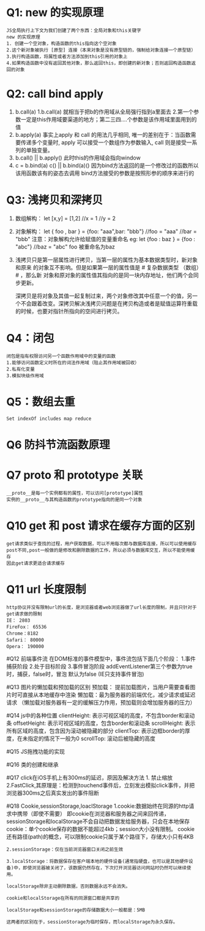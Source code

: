 # Q1: new 的实现原理
    JS全局执行上下文为我们创建了两个东西：全局对象和this关键字
    new 的实现原理
    1. 创建一个空对象，构造函数的this指向这个空对象
    2.这个新对象被执行 [原型] 连接（本来对象是没有原型链的，强制给对象连接一个原型链）
    3.执行构造函数，将属性或者方法添加到this引用的对象上
    4.如果构造函数中没有返回其他对象，那么返回this，即创建的新对象；否则返回构造函数返回的对象

# Q2: call bind apply
1. b.call(a)
    1.b.call(a) 就相当于把b的作用域从全局强行指到a里面去
    2.第一个参数一定是this作用域要渠道的地方；第二三四....个参数是该作用域里面用到的值
2. b.apply(a)
    事实上apply 和 call 的用法几乎相同,
    唯一的差别在于：当函数需要传递多个变量时,
    apply 可以接受一个数组作为参数输入, call 则是接受一系列的单独变量。
3. b.call() || b.apply() 此时this的作用域会指向window
4. c = b.bind(a)
    c()  || b.bind(a)()
    因为bind方法返回的是一个修改过的函数所以该用函数该有的姿态去调用
    bind方法接受的参数是按照形参的顺序来进行的

# Q3: 浅拷贝和深拷贝
1. 数组解构：
    let [x,y] = [1,2]
    //x = 1
    //y = 2
2. 对象解构：
    let { foo , bar } = {foo: "aaa",bar: "bbb"}
    //foo = "aaa"
    //bar = "bbb"
    注意：对象解构允许给赋值的变量重命名
    eg: let {foo : baz } = {foo : "abc"}
        //baz = "abc" foo 被重命名为baz
3. 浅拷贝只是第一层属性进行拷贝，当第一层的属性为基本数据类型时，新对象和原来     的对象互不影响。但是如果第一层的属性值是 # 复杂数据类型 （数组）# ，那么新     对象和原对象的属性值其指向的是同一块内存地址，他们两个会同步更新。
    
    深拷贝是将对象及其值一起复制过来，两个对象修改其中任意一个的值，另一个不会跟着改变。深拷贝解决浅拷贝问题是在拷贝构造或者是赋值运算符重载的时候，也要对指针所指向的空间进行拷贝。

# Q4：闭包
    闭包是指有权限访问另一个函数作用域中的变量的函数 
    1.能够访问函数定义时所在的词法作用域（阻止其作用域被回收）
    2.私有化变量
    3.模拟块级作用域

# Q5：数组去重
    Set indexOf includes map reduce

# Q6 防抖节流函数原理

# Q7 __proto__ 和 prototype 关联
    __proto__是每一个实例都有的属性，可以访问[prototype]属性
    实例的__proto__与其构造函数的prototype指向的是同一个对象

# Q10 get 和 post 请求在缓存方面的区别
    get请求类似于查找的过程，用户获取数据，可以不用每次都与数据库连接，所以可以使用缓存
    post不同,post一般做的是修改和删除数据的工作，所以必须与数据库交互，所以不能使用缓存
    因此get请求更适合请求缓存

# Q11 url 长度限制
    http协议并没有限制url的长度，是浏览器或者web浏览器做了url长度的限制，并且只针对于get请求做的限制
    IE： 2803
    FireFox： 65536
    Chrome：8182
    Safari： 80000
    Opera： 190000

#Q12 前端事件流
    在DOM标准的事件模型中，事件流包括下面几个阶段：
        1.事件捕获阶段
        2.处于目标阶段
        3.事件冒泡阶段
        addEventListener第三个参数为true时，捕获，false时，冒泡
        默认为false (IE只支持事件冒泡)

#Q13 图片的懒加载和预加载的区别
    预加载： 提前加载图片，当用户需要查看图片时可直接从本地缓存中渲染
    懒加载：最为服务器的前端优化，减少请求或延迟请求
    （懒加载对服务器有一定的缓解压力作用，预加载则会增加服务器的压力）

#Q14 js中的各种位置
    clientHeight: 表示可视区域的高度，不包含border和滚动条
    offsetHeight: 表示可视区域的高度，包含border和滚动条
    scrollHeight: 表示所有区域的高度，包含因为滚动被隐藏的部分
    clientTop: 表示边框border的厚度，在未指定的情况下一般为0
    scrollTop: 滚动后被隐藏的高度

#Q15 JS拖拽功能的实现

#Q16 类的创建和继承

#Q17 click在iOS手机上有300ms的延迟，原因及解决方法
    1.<meta name="viewport" content="width=device-width, initial-scale=1.0"> 禁止缩放
    2.FastClick,其原理是：检测到touchend事件后，立刻发出模拟click事件，并把浏览器300ms之后真实发出的事件阻断

#Q18 Cookie,sessionStorage,loaclStorage
    1.cookie:数据始终在同源的http请求中携带（即使不需要）
    即cookie在浏览器和服务器之间来回传递，
    sessionStorage和localStorage不会自动把数据发给服务器，只会在本地保存
    cookie：单个cookie保存的数据不能超过4kb；session大小没有限制。
    cookie还有路径(path)的概念，可以限制cookie只属于某个路径下，存储大小只有4KB

    2.sessionStorage：仅在当前浏览器窗口关闭之前生效

    3.localStorage：将数据保存在客户端本地的硬件设备(通常指硬盘，也可以是其他硬件设备)中，即使浏览器被关闭了，该数据仍然存在，下次打开浏览器访问网站时仍然可以继续使用。
    
    localStorage除非主动删除数据，否则数据永远不会消失。

    cookie和localStorage在所有的同源窗口都是共享的

    localStorage和sessionStorage的存储数据大小一般都是：5MB

    这两者的区别在于，sessionStorage为临时保存，而localStorage为永久保存。
    
    





